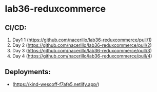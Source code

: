 # lab36-reduxcommerce

## CI/CD:

1. Day1 1 (https://github.com/nacerillo/lab36-reduxcommerce/pull/1)
2. Day 2 (https://github.com/nacerillo/lab36-reduxcommerce/pull/2)
3. Day 3 (https://github.com/nacerillo/lab36-reduxcommerce/pull/3)
4. Day 4 (https://github.com/nacerillo/lab36-reduxcommerce/pull/4)

## Deployments:

- (https://kind-wescoff-f7afe5.netlify.app/)
